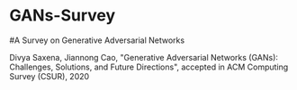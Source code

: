 # GANs-Survey

#A Survey on Generative Adversarial Networks

Divya Saxena, Jiannong Cao, "Generative Adversarial Networks (GANs): Challenges, Solutions, and Future Directions", accepted in ACM Computing Survey (CSUR), 2020
